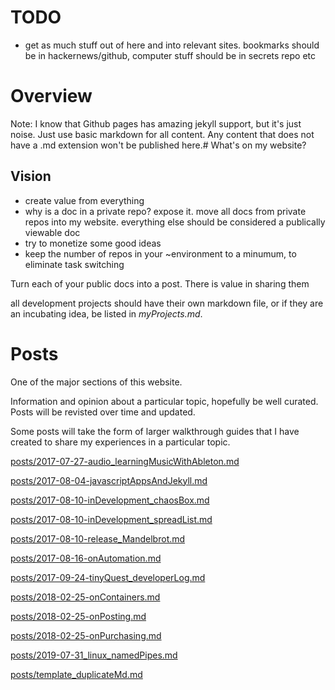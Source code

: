 # TODO
- get as much stuff out of here and into relevant sites. bookmarks should be in
hackernews/github, computer stuff should be in secrets repo etc

# Overview
Note: I know that Github pages has amazing jekyll support, but it's just noise.
Just use basic markdown for all content. Any content that does not have a .md
extension won't be published here.# What's on my website?

## Vision
- create value from everything
- why is a doc in a private repo? expose it. move all docs from private repos into my website. everything else should be considered a publically viewable doc
- try to monetize some good ideas
- keep the number of repos in your ~environment to a minumum, to eliminate task switching

Turn each of your public docs into a post.
There is value in sharing them

all development projects should have their own markdown file, or if they are an
incubating idea, be listed in _myProjects.md_.

# Posts
One of the major sections of this website.

Information and opinion about a particular topic, hopefully be well curated.
Posts will be revisted over time and updated.

Some posts will take the form of larger walkthrough guides that I have
created to share my experiences in a particular topic.

[posts/2017-07-27-audio_learningMusicWithAbleton.md](posts/2017-07-27-audio_learningMusicWithAbleton.md)

[posts/2017-08-04-javascriptAppsAndJekyll.md](posts/2017-08-04-javascriptAppsAndJekyll.md)

[posts/2017-08-10-inDevelopment_chaosBox.md](posts/2017-08-10-inDevelopment_chaosBox.md)

[posts/2017-08-10-inDevelopment_spreadList.md](posts/2017-08-10-inDevelopment_spreadList.md)

[posts/2017-08-10-release_Mandelbrot.md](posts/2017-08-10-release_Mandelbrot.md)

[posts/2017-08-16-onAutomation.md](posts/2017-08-16-onAutomation.md)

[posts/2017-09-24-tinyQuest_developerLog.md](posts/2017-09-24-tinyQuest_developerLog.md)

[posts/2018-02-25-onContainers.md](posts/2018-02-25-onContainers.md)

[posts/2018-02-25-onPosting.md](posts/2018-02-25-onPosting.md)

[posts/2018-02-25-onPurchasing.md](posts/2018-02-25-onPurchasing.md)

[posts/2019-07-31_linux_namedPipes.md](posts/2019-07-31_linux_namedPipes.md)

[posts/template_duplicateMd.md](posts/template_duplicateMd.md)

